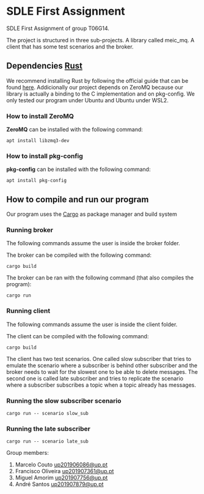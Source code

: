 # SDLE First Assignment

SDLE First Assignment of group T06G14.

The project is structured in three sub-projects. A library called meic_mq. A client that has some test scenarios and the broker.

## Dependencies [Rust](https://www.rust-lang.org/)
We recommend installing Rust by following the official guide that can be found [here](https://www.rust-lang.org/learn/get-started). Addicionally our project depends on ZeroMQ because our library is actually a binding to the C implementation and on pkg-config. We only tested our program under Ubuntu and Ubuntu under WSL2.

### How to install ZeroMQ

**ZeroMQ** can be installed with the following command:

```
apt install libzmq3-dev
```

### How to install pkg-config
**pkg-config** can be installed with the following command:

```
apt install pkg-config
```

## How to compile and run our program
Our program uses the [Cargo](https://doc.rust-lang.org/cargo/) as package manager and build system

### Running broker
The following commands assume the user is inside the broker folder.

The broker can be compiled with the following command:

```
cargo build
```

The broker can be ran with the following command (that also compiles the program):

```
cargo run
```

### Running client
The following commands assume the user is inside the client folder.

The client can be compiled with the following command:

```
cargo build
```

The client has two test scenarios. One called slow subscriber that tries to emulate the scenario where a subscriber is behind other subscriber and the broker needs to wait for the slowest one to be able to delete messages. The second one is called late subscriber and tries to replicate the scenario where a subscriber subscribes a topic when a topic already has messages.

### Running the slow subscriber scenario

```
cargo run -- scenario slow_sub
```

### Running the late subscriber

```
cargo run -- scenario late_sub
```

Group members:

1. Marcelo Couto up201906086@up.pt
2. Francisco Oliveira up201907361@up.pt
3. Miguel Amorim up201907756@up.pt
4. André Santos up201907879@up.pt
